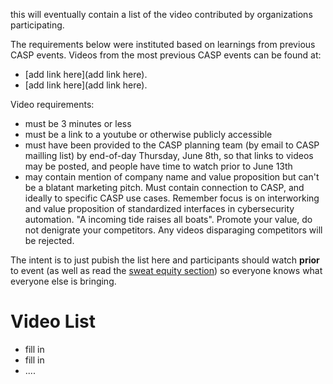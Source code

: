 this will eventually contain a list of the video
contributed by organizations participating.

The requirements below were instituted based on learnings
from previous CASP events.
Videos from the most previous CASP events can be found at:
* [add link here](add link here).
* [add link here](add link here).

Video requirements:
* must be 3 minutes or less
* must be a link to a youtube or otherwise publicly accessible
* must have been provided to the CASP planning team (by email to CASP mailling list) by end-of-day Thursday, June 8th, so that links to videos may be posted, and people have time to watch prior to June 13th
* may contain mention of company name and value proposition but can't be a blatant marketing pitch. Must contain connection to CASP, and ideally to specific CASP use cases. Remember focus is on interworking and value proposition of standardized interfaces in cybersecurity automation. "A incoming tide raises all boats". Promote your value, do not denigrate your competitors. Any videos disparaging competitors will be rejected.

The intent is to just pubish the list here and participants should watch
**prior** to event (as well as read the 
[sweat equity section](../SweatEquity/README.md)) 
so everyone knows what everyone else is bringing.

# Video List
* fill in 
* fill in
* ....